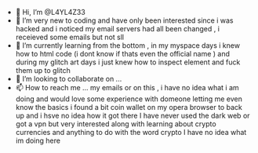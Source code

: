 - 👋 Hi, I’m @L4YL4Z33
- 👀 I’m very new to coding and have only been interested since i was hacked and i noticed my email servers had all been changed , i receieved some emails but not sll  
- 🌱 I’m currently learning from the bottom , in my myspace days i knew how to html code (i dont know if thats even the official name ) and during my glitch art days i just knew how to inspect element and fuck them up to glitch  
- 💞️ I’m looking to collaborate on ...
- 📫 How to reach me ... my emails or on this , i have no idea what i am doing and would love some experience with domeone letting me even know the basics
 i found a bit coin wallet on my opera browser to back up and i hsve no idea how it got there
  I have never used the dark web or got a vpn but very interested 
  along with learning about crypto currencies and anything to do with the word crypto 
I have no idea what im doing here
<!---
L4YL4Z33/L4YL4Z33 is a ✨ special ✨ repository because its `README.md` (this file) appears on your GitHub profile.
You can click the Preview link to take a look at your changes.
--->
